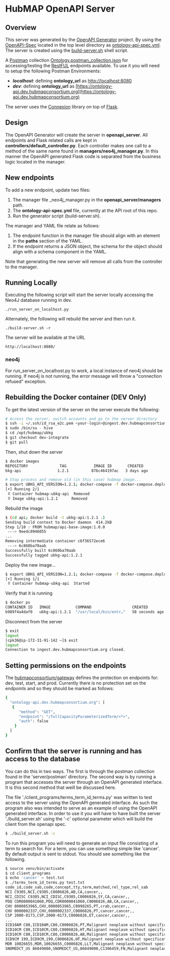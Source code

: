 # HubMAP OpenAPI Server

## Overview
This server was generated by the [OpenAPI Generator](https://openapi-generator.tech) project. By using the
[OpenAPI-Spec](https://openapis.org) located in the top level directory as [ontology-api-spec.yml](../ontology-api-spec.yml).
The server is created using the [build-server.sh](../build-server.sh) shell script.

A [Postman](https://www.postman.com/) collection [Ontology.postman_collection.json](./postman/Ontology.postman_collection.json) for accessing/testing the [RestFUL](https://en.wikipedia.org/wiki/Representational_state_transfer) endpoints available.
To use it you will need to setup the following Postman Environments:
* ***localhost***: defining **ontology_url** as [http://localhost:8080](http://localhost:8080)
* ***dev***: defining **ontology_url** as [https://ontology-api.dev.hubmapconsortium.org](https://ontology-api.dev.hubmapconsortium.org)

The server uses the [Connexion](https://github.com/zalando/connexion) library on top of [Flask](https://flask.palletsprojects.com/en/2.0.x/).

## Design
The OpenAPI Generator will create the server in **openapi_server**.
All endpoints and Flask related calls are kept in **controllers/default_controller.py**.
Each controller makes one call to a method of the same name found in **managers/neo4j_manager.py**.
In this manner the OpenAPI generated Flask code is separated from the business logic located in the manager.

## New endpoints

To add a new endpoint, update two files:
1. The manager file _neo4j_manager.py in the **openapi_server/managers** path.
2. The __ontology-api-spec.yml__ file, currently at the API root of this repo.
3. Run the generator script (build-server.sh).

The manager and YAML file relate as follows:
1. The endpoint function in the manager file should align with an element in the **paths** section of the YAML. 
2. If the endpoint returns a JSON object, the schema for the object should align with a schema component in the YAML.

Note that generating the new server will remove all calls from the controller to the manager.

## Running Locally
Executing the following script will start the server locally accessing the Neo4J database running in dev.

```
./run_server_on_localhost.py
```

Alternately, the following will rebuild the server and then run it.
```
./build-server.sh -r
```

The server will be available at the URL
```
http://localhost:8080/
```

### neo4j
For run_server_on_localhost.py to work, a local instance of neo4j should be running.
If neo4j is not running, the error message will throw a "connection refused" exception.

## Rebuilding the Docker container (DEV Only)

To get the latest version of the server on the server execute the following:

```bash
# Access the server, switch accounts and go to the server directory
$ ssh -i ~/.ssh/id_rsa_e2c.pem <your-login>@ingest.dev.hubmapconsortium.org
$ sudo /bin/su - hive
$ cd /opt/hubmap/ubkg
$ git checkout dev-integrate
$ git pull
```

Then, shut down the server
```bash
$ docker images
REPOSITORY              TAG            IMAGE ID       CREATED             SIZE
bkg-api                1.2.1          876c464197ac   3 days ago          576MB...

# Stop process and remove old (in this case) hubmap image...
$ export UBKG_API_VERSION=1.2.1; docker-compose -f docker-compose.deployment.hubmap.api.yml down --rmi all
[+] Running 2/1
 ⠿ Container hubmap-ubkg-api  Removed                                                                                                             1.2s
 ⠿ Image ubkg-api:1.2.1      Removed
```

Rebuild the image
```bash
$ (cd api; docker build -t ubkg-api:1.2.1 .)
Sending build context to Docker daemon  414.2kB
Step 1/10 : FROM hubmap/api-base-image:1.0.0
 ---> 9eedc8946055
...
Removing intermediate container c6f36572ece6
 ---> 6c860ba70aab
Successfully built 6c860ba70aab
Successfully tagged ubkg-api:1.2.1
```

Deploy the new image...
```bash
$ export UBKG_API_VERSION=1.2.1; docker-compose -f docker-compose.deployment.hubmap.api.yml up -d
[+] Running 1/1
 ⠿ Container hubmap-ubkg-api  Started
```

Verify that it is running
```bash
$ docker ps
CONTAINER ID   IMAGE           COMMAND                  CREATED          STATUS          PORTS                                                                                                                                                                                                                                                                                      NAMES
b989f4a4daf0   ubkg-api:1.2.1  "/usr/local/bin/entr…"   58 seconds ago   Up 57 seconds   5000/tcp     ```
```

Disconnect from the server
```bash
$ exit
logout
[cpk36@ip-172-31-91-142 ~]$ exit
logout
Connection to ingest.dev.hubmapconsortium.org closed.
```

## Setting permissions on the endpoints

The [hubmapconsortium/gateway](https://github.com/hubmapconsortium/gateway/) defines the protection on endpoints
for: dev, test, start, and prod. Currently there is no protection set on the endpoints and so they should be marked as follows:
```bash
{
  "ontology-api.dev.hubmapconsortium.org": [
   {
      "method": "GET",
      "endpoint": "/fullCapacityParameterizedTerm/<*>",
      "auth": false
    }
  ]
}
```

## Confirm that the server is running and has access to the database

You can do this in two ways. The first is through the postman collection found in the 'server/postman' directory.
The second way is by running a program that accesses the server through an OpenAPI generated interface.
It is this second method that weill be discussed here.

The file './client_programs/terms_term_id_terms.py' was written to test access to the server using the OpenAPI generated interface.
As such the program also was intended to serve as an example of using the OpenAPI generated interface.
In order to use it you will have to have built the server './build_server.sh' using the '-c' optional parameter which will build the client from the openapi spec.
```bash
$ ./build_server.sh -c
```

To run this program you will need to generate an input file consisting of a term to search for.
For a term, you can use something simple like 'cancer'. By default output is sent to stdout. You should see something like the following.
```bash
$ source venv/bin/activate
$ cd client_programs
$ echo 'cancer' > test.txt
$ ./terms_term_id_terms.py test.txt
code_id,code_sab,code,concept,tty,term,matched,rel_type,rel_sab
NCI C9305,NCI,C9305,C0006826,AB,CA,cancer,,
NCI_CDISC C9305,NCI_CDISC,C9305,C0006826,SY,CA,cancer,,
PDQ CDR0000041060,PDQ,CDR0000041060,C0006826,AB,CA,cancer,,
CHV 0000053965,CHV,0000053965,C0998265,PT,crab,cancer,,
CHV 0000002337,CHV,0000002337,C0006826,PT,cancer,cancer,,
CSP 2000-0173,CSP,2000-0173,C0006826,ET,cancer,cancer,,
...
ICD10AM C80,ICD10AM,C80,C0006826,PT,Malignant neoplasm without specification of site,cancer,,
ICD10CM C80,ICD10CM,C80,C0006826,HT,Malignant neoplasm without specification of site,cancer,,
ICD10CM C80,ICD10CM,C80,C0006826,AB,Malignant neoplasm without specification of site,cancer,,
ICD9CM 199,ICD9CM,199,C0006826,HT,Malignant neoplasm without specification of site,cancer,,
MDR 10026655,MDR,10026655,C0006826,LLT,Malignant neoplasm without specification of site,cancer,,
SNOMEDCT_US 86049000,SNOMEDCT_US,86049000,C1306459,FN,Malignant neoplasm, primary (morphologic abnormality),cancer,,
```
